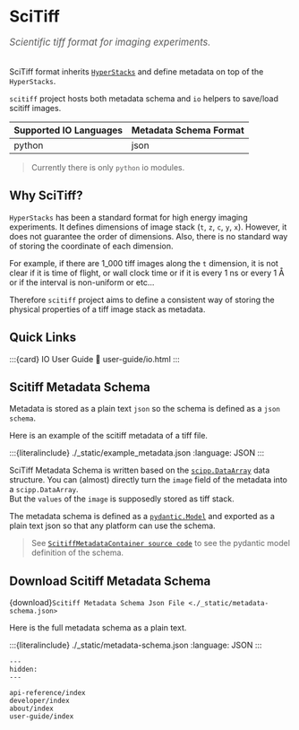 # SciTiff

<span style="font-size:1.2em;font-style:italic;color:#5a5a5a">
  Scientific tiff format for imaging experiments.
  </br></br>
</span>

SciTiff format inherits [``HyperStacks``](https://imagejdocu.list.lu/gui/image/hyperstacks) and define metadata on top of the ``HyperStacks``.

`scitiff` project hosts both metadata schema and `io` helpers to save/load scitiff images.

| Supported IO Languages | Metadata Schema Format |
| ---------------------- | ---------------------- |
| python                 | json                   |

> Currently there is only `python` io modules.

## Why SciTiff?
`HyperStacks` has been a standard format for high energy imaging experiments.
It defines dimensions of image stack (`t`, `z`, `c`, `y`, `x`).
However, it does not guarantee the order of dimensions.
Also, there is no standard way of storing the coordinate of each dimension.

For example, if there are 1_000 tiff images along the `t` dimension, it is not clear if it is time of flight, or wall clock time or if it is every 1 ns or every 1 Å or if the interval is non-uniform or etc...

Therefore `scitiff` project aims to define a consistent way of storing the physical properties of a tiff image stack as metadata.

## Quick Links

:::{card} IO User Guide
:link: user-guide/io.html
:::

## Scitiff Metadata Schema
Metadata is stored as a plain text `json` so the schema is defined as a `json schema`.

Here is an example of the scitiff metadata of a tiff file.

:::{literalinclude} ./_static/example_metadata.json
  :language: JSON
:::

SciTiff Metadata Schema is written based on the [`scipp.DataArray`](https://scipp.github.io/user-guide/data-structures/data-structures.html#DataArray) data structure.
You can (almost) directly turn the `image` field of the metadata into a `scipp.DataArray`.<br>
But the `values` of the `image` is supposedly stored as tiff stack.

The metadata schema is defined as a [`pydantic.Model`](https://docs.pydantic.dev/latest/concepts/models/) and exported as a plain text json so that any platform can use the schema.<br>

> See [`ScitiffMetadataContainer source code`](_modules/scitiff/_schema.html#SciTiffMetadataContainer) to see the pydantic model definition of the schema.

## Download Scitiff Metadata Schema
{download}`Scitiff Metadata Schema Json File <./_static/metadata-schema.json>`

Here is the full metadata schema as a plain text.

:::{literalinclude} ./_static/metadata-schema.json
  :language: JSON
:::

```{toctree}
---
hidden:
---

api-reference/index
developer/index
about/index
user-guide/index
```

